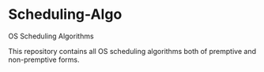 # Scheduling-Algo
OS Scheduling Algorithms

This repository contains all OS scheduling algorithms both of premptive and non-premptive forms.
